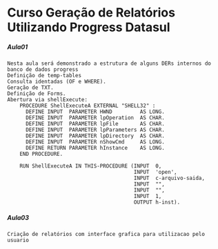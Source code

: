 # Curso Geração de Relatórios Utilizando Progress Datasul

##### Aula01
	Nesta aula será demonstrado a estrutura de alguns DERs internos do banco de dados progress
	Definição de temp-tables
	Consulta identadas (OF e WHERE).
	Geração de TXT.
	Definição de Forms.
	Abertura via shellExecute:
		PROCEDURE ShellExecuteA EXTERNAL "SHELL32" :
		  DEFINE INPUT  PARAMETER HWND         AS LONG.
		  DEFINE INPUT  PARAMETER lpOperation  AS CHAR.
		  DEFINE INPUT  PARAMETER lpFile       AS CHAR.
		  DEFINE INPUT  PARAMETER lpParameters AS CHAR.
		  DEFINE INPUT  PARAMETER lpDirectory  AS CHAR.
		  DEFINE INPUT  PARAMETER nShowCmd     AS LONG.
		  DEFINE RETURN PARAMETER hInstance    AS LONG.
		END PROCEDURE.
		
		RUN ShellExecuteA IN THIS-PROCEDURE (INPUT  0,
                                             INPUT  'open',
                                             INPUT  c-arquivo-saida,
                                             INPUT  "",
                                             INPUT  "",
                                             INPUT  1,
                                             OUTPUT h-inst).

##### Aula03
	Criação de relatórios com interface grafica para utilizacao pelo usuario